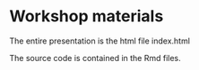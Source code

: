 # Workshop materials

The entire presentation is the html file index.html

The source code is contained in the Rmd files.
